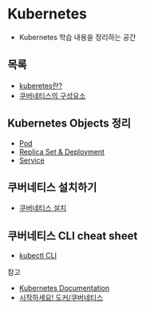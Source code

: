 # Kubernetes

* Kubernetes 학습 내용을 정리하는 공간



## 목록

*  [kuberetes란?](Kubernetes/Kuberetes.md)
*  [쿠버네티스의 구성요소](Kubernetes-Components/Kubernetes-Components.md)



## Kubernetes Objects 정리

* [Pod](Pod/Pod.md)
* [Replica Set & Deployment](Replica-Set&Deployment/Replica-Set&Deployment.md)
* [Service](Service/Service.md)



## 쿠버네티스 설치하기

*  [쿠버네티스 설치](Install/README.md)



## 쿠버네티스 CLI cheat sheet

*  [kubectl CLI](Kubectl-CLI/Kubectl-CLI.md)



참고

* [Kubernetes Documentation](https://kubernetes.io/docs/home/)
* [시작하세요! 도커/쿠버네티스](http://www.yes24.com/Product/Goods/84927385)

